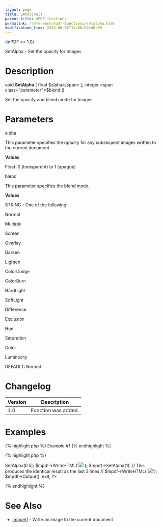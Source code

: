 ```yaml
---
layout: page
title: SetAlpha()
parent_title: mPDF functions
permalink: /reference/mpdf-functions/setalpha.html
modification_time: 2015-08-05T12:00:53+00:00
---
```


(mPDF &gt;= 1.0)

SetAlpha – Set the opacity for Images

# Description

void <b>SetAlpha</b> ( float <span class="parameter">$alpha</span> [, integer <span class="parameter">$blend</span> ])

Set the opacity and blend mode for Images

# Parameters

<span class="parameter">alpha</span>

This parameter specifies the opacity for any subsequent images written to the current document.

<b>Values</b>

Float: 0 (transparent) to 1 (opaque)

<span class="parameter">blend</span>

This parameter specifies the blend mode.

<b>Values</b>

<span class="smallblock">STRING</span> - One of the following:

Normal

Multiply

Screen

Overlay

Darken

Lighten

ColorDodge

ColorBurn

HardLight

SoftLight

Difference

Exclusion

Hue

Saturation

Color

Luminosity

<span class="smallblock">DEFAULT</span>: Normal

# Changelog

<table class="table"> <thead>
<tr> <th>Version</th><th>Description</th> </tr>
</thead> <tbody>
<tr>
<td>1.0</td>
<td>Function was added.</td>
</tr>
</tbody> </table>

# Examples

{% highlight php %}
Example #1
{% endhighlight %}

{% highlight php %}
<?php

include("// Require composer autoload
require_once __DIR__ . '/vendor/autoload.php';");

$mpdf = new mPDF();

$mpdf->SetAlpha(0.5);

$mpdf->WriteHTML('<img src="clematis.jpg" />');

$mpdf->SetAlpha(1);

// This produces the identical result as the last 3 lines

// $mpdf->WriteHTML('<img src="clematis.jpg" opacity="0.5" />');

$mpdf->Output();

exit;

?>
{% endhighlight %}

# See Also

<ul>
<li class="manual_boxlist"><a href="{{ "/reference/mpdf-functions/image.html" | prepend: site.baseurl }}">Image()</a> - Write an image to the current document</li>
</ul>

